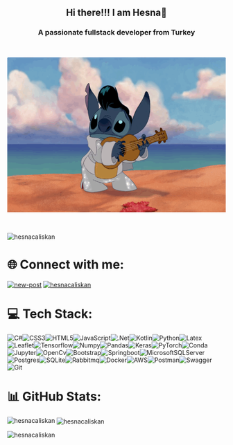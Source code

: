 <h2 align="center">  Hi there!!! I am Hesna🤗</h2>
<h3 align="center">A passionate fullstack developer from Turkey</h3>
<!--I am a newly graduated Computer Engineer👨‍🎓I am currently developing projects on Web Technologies👨‍💻I continue to improve myself in the .NET Frameworks and their components.I worked on Deep Learning, Image Processing and Natural Language Processing for a while. I am incredibly interested in Quantum Computing🤯-->

</br><div align="center">
  <img src="https://github.com/hesnacaliskan/hesnacaliskan/blob/main/stitch_dance.gif?raw=true" width="600" height="358" />
</div></br>
<p align="left"> <img src="https://komarev.com/ghpvc/?username=hesnacaliskan&label=Profile%20views&color=0e75b6&style=flat" alt="hesnacaliskan" /> </p>

# 🌐 Connect with me:
<p align="left">
  <a href="mailto:hhesnacaliskan@gmail.com" target="blank"><img align="center" src="https://img.icons8.com/fluency/48/new-post.png" height="48" width="48" alt="new-post"/></a>
  <a href="https://www.linkedin.com/in/hatice-hesna-caliskan/" target="blank"><img align="center" src="https://raw.githubusercontent.com/rahuldkjain/github-profile-readme-generator/master/src/images/icons/Social/linked-in-alt.svg" alt="hesnacaliskan" height="30" width="40" /></a>
</p>

# 💻 Tech Stack:
![C#](https://img.shields.io/badge/c%23-%23239120.svg?style=for-the-badge&logo=c-sharp&logoColor=white)![CSS3](https://img.shields.io/badge/css3-%231572B6.svg?style=for-the-badge&logo=css3&logoColor=white)![HTML5](https://img.shields.io/badge/HTML5-E34F26?style=for-the-badge&logo=html5&logoColor=white)![JavaScript](https://img.shields.io/badge/JavaScript-323330?style=for-the-badge&logo=javascript&logoColor=F7DF1E)![.Net](https://img.shields.io/badge/.NET-5C2D91?style=for-the-badge&logo=.net&logoColor=white)![Kotlin](https://img.shields.io/badge/Kotlin-0095D5?&style=for-the-badge&logo=kotlin&logoColor=white)![Python](https://img.shields.io/badge/Python-FFD43B?style=for-the-badge&logo=python&logoColor=blue)![Latex](https://img.shields.io/badge/LaTeX-47A141?style=for-the-badge&logo=LaTeX&logoColor=white)![Leaflet](https://img.shields.io/badge/Leaflet-199900?style=for-the-badge&logo=Leaflet&logoColor=white)![Tensorflow](https://img.shields.io/badge/TensorFlow-FF6F00?style=for-the-badge&logo=tensorflow&logoColor=white)![Numpy](https://img.shields.io/badge/Numpy-777BB4?style=for-the-badge&logo=numpy&logoColor=white)![Pandas](https://img.shields.io/badge/Pandas-2C2D72?style=for-the-badge&logo=pandas&logoColor=white)![Keras](https://img.shields.io/badge/Keras-FF0000?style=for-the-badge&logo=keras&logoColor=white)![PyTorch](https://img.shields.io/badge/PyTorch-EE4C2C?style=for-the-badge&logo=pytorch&logoColor=white)![Conda](https://img.shields.io/badge/conda-342B029.svg?&style=for-the-badge&logo=anaconda&logoColor=white)![Jupyter](https://img.shields.io/badge/Jupyter-F37626.svg?&style=for-the-badge&logo=Jupyter&logoColor=white)![OpenCv](https://img.shields.io/badge/OpenCV-27338e?style=for-the-badge&logo=OpenCV&logoColor=white)![Bootstrap](https://img.shields.io/badge/bootstrap-%23563D7C.svg?style=for-the-badge&logo=bootstrap&logoColor=white)![Springboot](https://img.shields.io/badge/Spring_Boot-F2F4F9?style=for-the-badge&logo=spring-boot)![MicrosoftSQLServer](https://img.shields.io/badge/Microsoft%20SQL%20Server-CC2927?style=for-the-badge&logo=microsoft%20sql%20server&logoColor=white)![Postgres](https://img.shields.io/badge/postgres-%23316192.svg?style=for-the-badge&logo=postgresql&logoColor=white)![SQLite](https://img.shields.io/badge/SQLite-07405E?style=for-the-badge&logo=sqlite&logoColor=white)![Rabbitmq](https://img.shields.io/badge/rabbitmq-%23FF6600.svg?&style=for-the-badge&logo=rabbitmq&logoColor=white)![Docker](https://img.shields.io/badge/docker-%230db7ed.svg?style=for-the-badge&logo=docker&logoColor=white)![AWS](https://img.shields.io/badge/Amazon_AWS-FF9900?style=for-the-badge&logo=amazonaws&logoColor=white)![Postman](https://img.shields.io/badge/Postman-FF6C37?style=for-the-badge&logo=postman&logoColor=white)![Swagger](https://img.shields.io/badge/-Swagger-%23Clojure?style=for-the-badge&logo=swagger&logoColor=white)![Git](https://img.shields.io/badge/GIT-E44C30?style=for-the-badge&logo=git&logoColor=white)
# 📊 GitHub Stats:

<p><img align="left" src="https://github-readme-stats.vercel.app/api/top-langs/?username=hesnacaliskan&theme=dark&layout=compact" alt="hesnacaliskan"/></p>

<p>&nbsp;<img align="center" src="https://github-readme-stats.vercel.app/api?username=hesnacaliskan&show_icons=true&theme=dark" alt="hesnacaliskan"/></p>

<p><img align="left" src="https://github-readme-streak-stats.herokuapp.com/?user=hesnacaliskan&theme=dark&hide_border=false" alt="hesnacaliskan" /></p>
